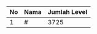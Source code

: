 | No | Nama            | Jumlah Level |
|----|-----------------|--------------|
| 1  | #    |    3725        |
